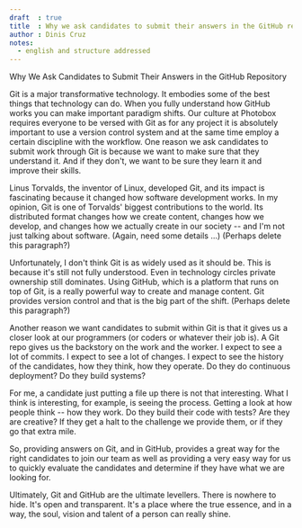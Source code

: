 ```yaml
---
draft  : true
title  : Why we ask candidates to submit their answers in the GitHub repo
author : Dinis Cruz
notes:
  - english and structure addressed
---
```


Why We Ask Candidates to Submit Their Answers in the GitHub Repository

Git is a major transformative technology. It embodies some of the best things that technology can do. When you fully understand how GitHub works you can make important paradigm shifts. Our culture at Photobox requires everyone to be versed with Git as for any project it is absolutely important to use a version control system and at the same time employ a certain discipline with the workflow.
One reason we ask candidates to submit work through Git is because we want to make sure that they understand it. And if they don't, we want to be sure they learn it and improve their skills.

Linus Torvalds, the inventor of Linux, developed Git, and its impact is fascinating because it changed how software development works. In my opinion, Git is one of Torvalds' biggest contributions to the world. Its distributed format changes how we create content, changes how we develop, and changes how we actually create in our society -- and I'm not just talking about software. (Again, need some details ...) (Perhaps delete this paragraph?)

Unfortunately, I don't think Git is as widely used as it should be. This is because it's still not fully understood. Even in technology circles private ownership still dominates. Using GitHub, which is a platform that runs on top of Git, is a really powerful way to create and manage content. Git provides version control and that is the big part of the shift. (Perhaps delete this paragraph?)

Another reason we want candidates to submit within Git is that it gives us a closer look at our programmers (or coders or whatever their job is). A Git repo gives us the backstory on the work and the worker. I expect to see a lot of commits. I expect to see a lot of changes. I expect to see the history of the candidates, how they think, how they operate. Do they do continuous deployment? Do they build systems? 

For me, a candidate just putting a file up there is not that interesting. What I think is interesting, for example, is seeing the process. Getting a look at how people think -- how they work. Do they build their code with tests? Are they are creative? If they get a halt to the challenge we provide them, or if they go that extra mile. 

So, providing answers on Git, and in GitHub, provides a great way for the right candidates to join our team as well as providing a very easy way for us to quickly evaluate the candidates and determine if they have what we are looking for.

Ultimately, Git and GitHub are the ultimate levellers. There is nowhere to hide. It's open and transparent. It's a place where the true essence, and in a way, the soul, vision and talent of a person can really shine.


